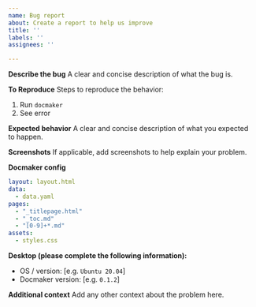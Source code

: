 ```yaml
---
name: Bug report
about: Create a report to help us improve
title: ''
labels: ''
assignees: ''

---
```


**Describe the bug**
A clear and concise description of what the bug is.

**To Reproduce**
Steps to reproduce the behavior:
1. Run `docmaker`
1. See error

**Expected behavior**
A clear and concise description of what you expected to happen.

**Screenshots**
If applicable, add screenshots to help explain your problem.

**Docmaker config**
```yaml
layout: layout.html
data:
  - data.yaml
pages:
  - "_titlepage.html"
  - "_toc.md"
  - "[0-9]+*.md"
assets:
  - styles.css
```

**Desktop (please complete the following information):**
 - OS / version: [e.g. `Ubuntu 20.04`]
 - Docmaker version: [e.g. `0.1.2`]

**Additional context**
Add any other context about the problem here.
